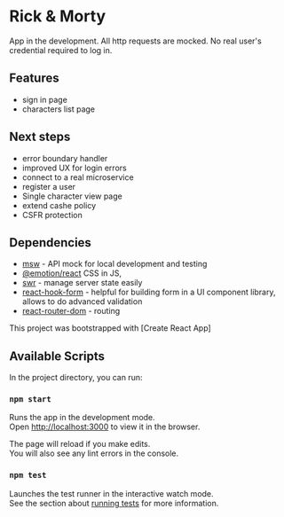# Rick & Morty

App in the development. All http requests are mocked. No real user's credential required to log in.

## Features

- sign in page
- characters list page

## Next steps

- error boundary handler
- improved UX for login errors
- connect to a real microservice
- register a user
- Single character view page
- extend cashe policy
- CSFR protection

## Dependencies

- [msw](https://mswjs.io/docs/) - API mock for local development and testing
- [@emotion/react]() CSS in JS,
- [swr](https://swr.vercel.app/) - manage server state easily
- [react-hook-form](https://react-hook-form.com/) - helpful for building form in a UI component library, allows to do advanced validation
- [react-router-dom](https://reactrouter.com/) - routing

This project was bootstrapped with [Create React App]

## Available Scripts

In the project directory, you can run:

### `npm start`

Runs the app in the development mode.\
Open [http://localhost:3000](http://localhost:3000) to view it in the browser.

The page will reload if you make edits.\
You will also see any lint errors in the console.

### `npm test`

Launches the test runner in the interactive watch mode.\
See the section about [running tests](https://facebook.github.io/create-react-app/docs/running-tests) for more information.
